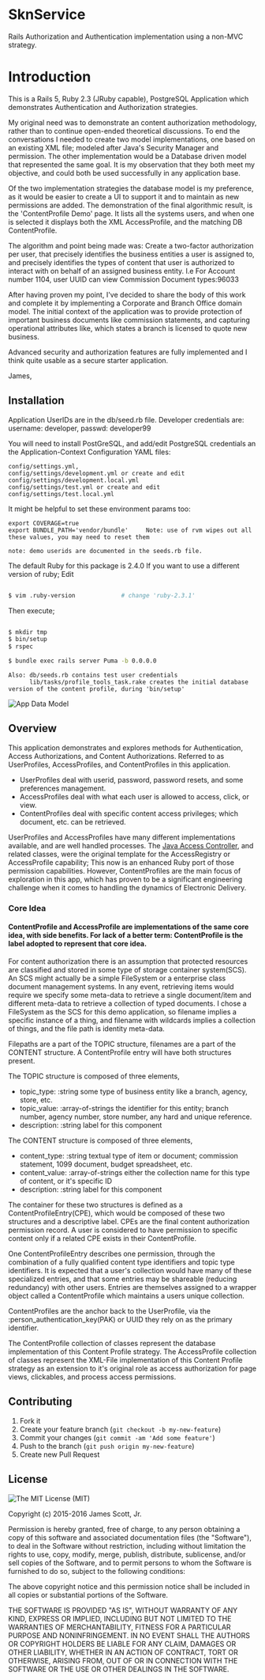 # SknService
Rails Authorization and Authentication implementation using a non-MVC strategy.

# Introduction
This is a Rails 5, Ruby 2.3 (JRuby capable), PostgreSQL Application which demonstrates Authentication and Authorization strategies.

My original need was to demonstrate an content authorization methodology, rather than to continue open-ended theoretical discussions.  To end the conversations I needed
to create two model implementations, one based on an existing XML file; modeled after Java's Security Manager and permission.  The other implementation would
be a Database driven model that represented the same goal.  It is my observation that they both meet my objective, and could both
be used successfully in any application base.  

Of the two implementation strategies the database model is my preference, as it would be easier to create a UI to support it and to maintain as new permissions are added. The demonstration
of the final algorithmic result, is the 'ContentProfile Demo' page.  It lists all the systems users, and when one is selected it displays
both the XML AccessProfile, and the matching DB ContentProfile.

The algorithm and point being made was: Create a two-factor authorization per user, that precisely identifies the business entities a user is assigned to, and precisely identifies the
types of content that user is authorized to interact with on behalf of an assigned business entity. I.e For Account number 1104, user UUID can view Commission Document types:96033

After having proven my point, I've decided to share the body of this work and complete it by implementing a Corporate and Branch Office domain model.  The initial context of the application
was to provide protection of important business documents like commission statements, and capturing operational attributes like, which states a branch is licensed to quote new business.

Advanced security and authorization features are fully implemented and I think quite usable as a secure starter application.
  

James,


## Installation
Application UserIDs are in the db/seed.rb file.  Developer credentials are: username: developer, passwd: developer99

You will need to install PostGreSQL, and add/edit PostgreSQL credentials an the Application-Context Configuration YAML files:
 
    config/settings.yml, 
    config/settings/development.yml or create and edit config/settings/development.local.yml
    config/settings/test.yml or create and edit config/settings/test.local.yml
 
It might be helpful to set these environment params too:
    
    export COVERAGE=true
    export BUNDLE_PATH='vendor/bundle'     Note: use of rvm wipes out all these values, you may need to reset them
    
	note: demo userids are documented in the seeds.rb file.
	
    
The default Ruby for this package is 2.4.0  If you want to use a different version of ruby; Edit

```Bash

$ vim .ruby-version             # change 'ruby-2.3.1'

```


Then execute;
 
```Bash

$ mkdir tmp
$ bin/setup
$ rspec

$ bundle exec rails server Puma -b 0.0.0.0

```

 
    Also: db/seeds.rb contains test user credentials
          lib/tasks/profile_tools_task.rake creates the initial database version of the content profile, during 'bin/setup'


![App Data Model](app/assets/images/SknService-Warden.jpg "Application Data Model")

## Overview
This application demonstrates and explores methods for Authentication, Access Authorizations,
and Content Authorizations.  Referred to as UserProfiles, AccessProfiles, and ContentProfiles in
this application.

* UserProfiles deal with userid, password, password resets, and some preferences management.
* AccessProfiles deal with what each user is allowed to access, click, or view.
* ContentProfiles deal with specific content access privileges; which document, etc. can be retrieved.
    
UserProfiles and AccessProfiles have many different implementations available, and are well handled processes. The [Java Access Controller](http://www.cs.ait.ac.th/~on/O/oreilly/java-ent/security/ch05_01.htm "Java Access Controller"), and related classes,
were the original template for the AccessRegistry or AccessProfile capability; This now is an enhanced Ruby port of those permission capabilities. However,
ContentProfiles are the main focus of exploration in this app, which has proven to be a significant 
engineering challenge when it comes to handling the dynamics of Electronic Delivery.  


### Core Idea

#### ContentProfile and AccessProfile are implementations of the same core idea, with side benefits.  For lack of a better term: ContentProfile is the label adopted to represent that core idea.
For content authorization there is an assumption that protected resources are classified and stored in some type of storage container system(SCS). An SCS might actually be a simple FileSystem or
a enterprise class document management systems.  In any event, retrieving items would require we specify some meta-data to retrieve a single document/item and different meta-data to retrieve a collection of typed documents.
I chose a FileSystem as the SCS for this demo application, so filename implies a specific instance of a thing, and filename with wildcards implies a collection of things, and the file path is identity meta-data.

Filepaths are a part of the TOPIC structure, filenames are a part of the CONTENT structure. A ContentProfile entry will have both structures present.

The TOPIC structure is composed of three elements,
- topic_type:  :string           some type of business entity like a branch, agency, store, etc.
- topic_value: :array-of-strings the identifier for this entity; branch number, agency number, store number, any hard and unique reference.
- description: :string           label for this component

The CONTENT structure is composed of three elements,
- content_type:  :string           textual type of item or document; commission statement, 1099 document, budget spreadsheet, etc.
- content_value: :array-of-strings either the collection name for this type of content, or it's specific ID
- description:   :string           label for this component

The container for these two structures is defined as a ContentProfileEntry(CPE), which would be composed of these two structures and a descriptive label. CPEs are the final content authorization permission record.
  A user is considered to have permission to specific content only if a related CPE exists in their ContentProfile.

One ContentProfileEntry describes one permission, through the combination of a fully qualified content type identifiers and topic type identifiers.  It is expected that a
user's collection would have many of these specialized entries, and that some entries may be shareable (reducing redundancy) with other users.  Entries
are themselves assigned to a wrapper object called a ContentProfile which maintains a users unique collection.

ContentProfiles are the anchor back to the UserProfile, via the :person_authentication_key(PAK) or UUID they rely on as the primary identifier.

The ContentProfile collection of classes represent the database implementation of this Content Profile strategy.
The AccessProfile collection of classes represent the XML-File implementation of this Content Profile strategy as an extension to it's original role as access authorization for page views, clickables, and process access permissions.


## Contributing
1. Fork it
2. Create your feature branch (`git checkout -b my-new-feature`)
3. Commit your changes (`git commit -am 'Add some feature'`)
4. Push to the branch (`git push origin my-new-feature`)
5. Create new Pull Request

        
## License
![The MIT License (MIT)](http://opensource.org/licenses/MIT)

Copyright (c) 2015-2016 James Scott, Jr.

Permission is hereby granted, free of charge, to any person obtaining a copy of this software and associated documentation files (the "Software"), to deal in the Software without restriction, including without limitation the rights to use, copy, modify, merge, publish, distribute, sublicense, and/or sell copies of the Software, and to permit persons to whom the Software is furnished to do so, subject to the following conditions:

The above copyright notice and this permission notice shall be included in all copies or substantial portions of the Software.

THE SOFTWARE IS PROVIDED "AS IS", WITHOUT WARRANTY OF ANY KIND, EXPRESS OR IMPLIED, INCLUDING BUT NOT LIMITED TO THE WARRANTIES OF MERCHANTABILITY, FITNESS FOR A PARTICULAR PURPOSE AND NONINFRINGEMENT. IN NO EVENT SHALL THE AUTHORS OR COPYRIGHT HOLDERS BE LIABLE FOR ANY CLAIM, DAMAGES OR OTHER LIABILITY, WHETHER IN AN ACTION OF CONTRACT, TORT OR OTHERWISE, ARISING FROM, OUT OF OR IN CONNECTION WITH THE SOFTWARE OR THE USE OR OTHER DEALINGS IN THE SOFTWARE.
   
